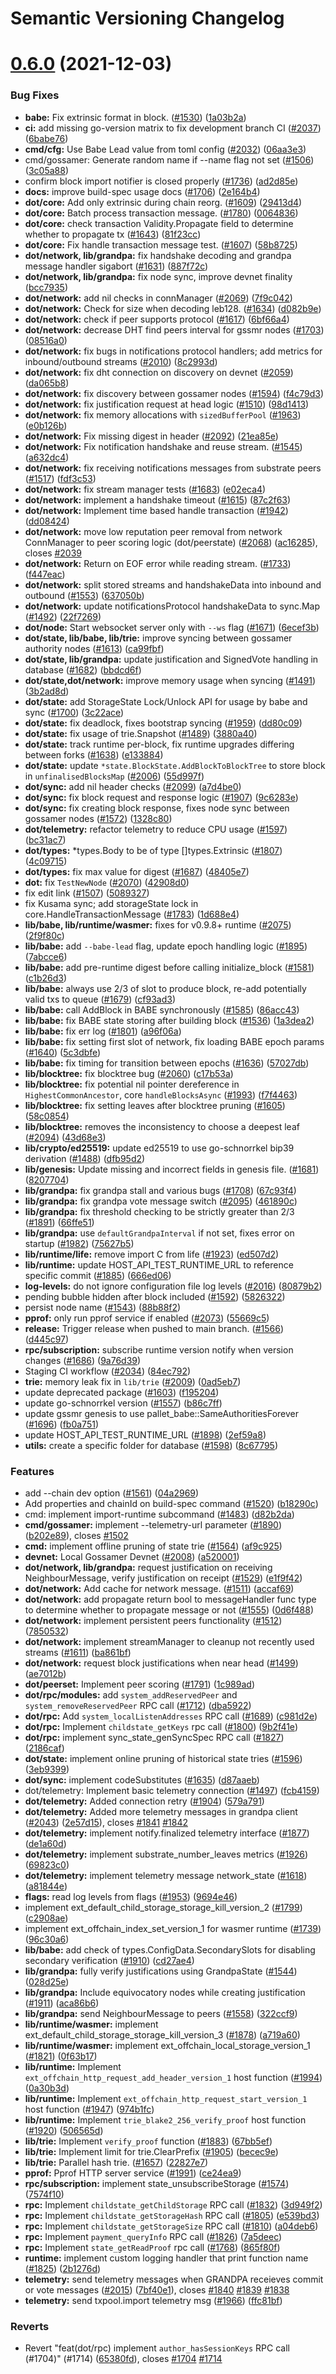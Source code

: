 # Semantic Versioning Changelog

# [0.6.0](https://github.com/ChainSafe/gossamer/compare/v0.5.0...v0.6.0) (2021-12-03)


### Bug Fixes

* **babe:** Fix extrinsic format in block. ([#1530](https://github.com/ChainSafe/gossamer/issues/1530)) ([1a03b2a](https://github.com/ChainSafe/gossamer/commit/1a03b2a08a191b37ac620ae8ff5c47dccf92b421))
* **ci:** add missing go-version matrix to fix development branch CI ([#2037](https://github.com/ChainSafe/gossamer/issues/2037)) ([6babe76](https://github.com/ChainSafe/gossamer/commit/6babe76ab314fa38dfced216bde88b58b7b3478b))
* **cmd/cfg:** Use  Babe Lead value from toml config ([#2032](https://github.com/ChainSafe/gossamer/issues/2032)) ([06aa3e3](https://github.com/ChainSafe/gossamer/commit/06aa3e36b3016a2b365b9cdac1d3f12c783f5391))
* cmd/gossamer: Generate random name if --name flag not set ([#1506](https://github.com/ChainSafe/gossamer/issues/1506)) ([3c05a88](https://github.com/ChainSafe/gossamer/commit/3c05a88e7ae16b344b0fc3cfce84c828a7ef8867))
* confirm block import notifier is closed properly ([#1736](https://github.com/ChainSafe/gossamer/issues/1736)) ([ad2d85e](https://github.com/ChainSafe/gossamer/commit/ad2d85e29190f3db501b7cb4e1816f51a0c8c31c))
* **docs:** improve build-spec usage docs ([#1706](https://github.com/ChainSafe/gossamer/issues/1706)) ([2e164b4](https://github.com/ChainSafe/gossamer/commit/2e164b49506184c2645b0a42a64e141ca1449d46))
* **dot/core:** Add only extrinsic during chain reorg. ([#1609](https://github.com/ChainSafe/gossamer/issues/1609)) ([29413d4](https://github.com/ChainSafe/gossamer/commit/29413d48731aa700ecab92d33a388a459b4e5c9e))
* **dot/core:** Batch process transaction message. ([#1780](https://github.com/ChainSafe/gossamer/issues/1780)) ([0064836](https://github.com/ChainSafe/gossamer/commit/0064836f047996e87ef22949fad6a293e8b24da8))
* **dot/core:** check transaction Validity.Propagate field to determine whether to propagate tx ([#1643](https://github.com/ChainSafe/gossamer/issues/1643)) ([81f23cc](https://github.com/ChainSafe/gossamer/commit/81f23ccdfc176c8054099d369143422011c5472b))
* **dot/core:** Fix handle transaction message test. ([#1607](https://github.com/ChainSafe/gossamer/issues/1607)) ([58b8725](https://github.com/ChainSafe/gossamer/commit/58b8725f23d895ec4a88708aa577d43539908d77))
* **dot/network, lib/grandpa:** fix handshake decoding and grandpa message handler sigabort ([#1631](https://github.com/ChainSafe/gossamer/issues/1631)) ([887f72c](https://github.com/ChainSafe/gossamer/commit/887f72c9df46872c7bca6845187cd249e223a794))
* **dot/network, lib/grandpa:** fix node sync, improve devnet finality ([bcc7935](https://github.com/ChainSafe/gossamer/commit/bcc79351cfe50d6b738d797e67154b70298c131b))
* **dot/network:** add nil checks in connManager ([#2069](https://github.com/ChainSafe/gossamer/issues/2069)) ([7f9c042](https://github.com/ChainSafe/gossamer/commit/7f9c0427172120633426fe71106a259f1205a0ac))
* **dot/network:** Check for size when decoding leb128. ([#1634](https://github.com/ChainSafe/gossamer/issues/1634)) ([d082b9e](https://github.com/ChainSafe/gossamer/commit/d082b9e0b2a8a2a5a50fe4df72112eaec87da5bf))
* **dot/network:** check if peer supports protocol ([#1617](https://github.com/ChainSafe/gossamer/issues/1617)) ([6bf66a4](https://github.com/ChainSafe/gossamer/commit/6bf66a49e017a93de8256568c9103de15ef01f35))
* **dot/network:** decrease DHT find peers interval for gssmr nodes ([#1703](https://github.com/ChainSafe/gossamer/issues/1703)) ([08516a0](https://github.com/ChainSafe/gossamer/commit/08516a048d99d80f8cc7ba58d435905110a94e68))
* **dot/network:** fix bugs in notifications protocol handlers; add metrics for inbound/outbound streams ([#2010](https://github.com/ChainSafe/gossamer/issues/2010)) ([8c2993d](https://github.com/ChainSafe/gossamer/commit/8c2993d6ab556a913a9e7d4961db2e5673bf8012))
* **dot/network:** fix dht connection on discovery on devnet ([#2059](https://github.com/ChainSafe/gossamer/issues/2059)) ([da065b8](https://github.com/ChainSafe/gossamer/commit/da065b8f0b37f881ff224bdbe255955f1218548d))
* **dot/network:** fix discovery between gossamer nodes ([#1594](https://github.com/ChainSafe/gossamer/issues/1594)) ([f4c79d3](https://github.com/ChainSafe/gossamer/commit/f4c79d3e3e7f280a2b225180bbbe6a36317ef734))
* **dot/network:** fix justification request at head logic ([#1510](https://github.com/ChainSafe/gossamer/issues/1510)) ([98d1413](https://github.com/ChainSafe/gossamer/commit/98d1413d0fae2258397d35e6a24f4a87ada8d671))
* **dot/network:** fix memory allocations with `sizedBufferPool` ([#1963](https://github.com/ChainSafe/gossamer/issues/1963)) ([e0b126b](https://github.com/ChainSafe/gossamer/commit/e0b126bdfb530244c578e83a3cc3e8480d9dc108))
* **dot/network:** Fix missing digest in header ([#2092](https://github.com/ChainSafe/gossamer/issues/2092)) ([21ea85e](https://github.com/ChainSafe/gossamer/commit/21ea85eec2964b2b7d284f04fb087bedfb3ac8a1))
* **dot/network:** Fix notification handshake and reuse stream. ([#1545](https://github.com/ChainSafe/gossamer/issues/1545)) ([a632dc4](https://github.com/ChainSafe/gossamer/commit/a632dc444ed62896371806b3b20ffe0e50ecc7d0))
* **dot/network:** fix receiving notifications messages from substrate peers ([#1517](https://github.com/ChainSafe/gossamer/issues/1517)) ([fdf3c53](https://github.com/ChainSafe/gossamer/commit/fdf3c5390cabbe2c2f251f3152755d7cbb4dbb9b))
* **dot/network:** fix stream manager tests ([#1683](https://github.com/ChainSafe/gossamer/issues/1683)) ([e02eca4](https://github.com/ChainSafe/gossamer/commit/e02eca4fc77a193ff0b47a3a92fe6aa683216719))
* **dot/network:** implement a handshake timeout ([#1615](https://github.com/ChainSafe/gossamer/issues/1615)) ([87c2f63](https://github.com/ChainSafe/gossamer/commit/87c2f63aae833e5d7df28f3cb2ea23c5f63fe04d))
* **dot/network:** Implement time based handle transaction ([#1942](https://github.com/ChainSafe/gossamer/issues/1942)) ([dd08424](https://github.com/ChainSafe/gossamer/commit/dd08424fdeb4ee4056bd4e2f9e0e731a9d18a1df))
* **dot/network:** move low reputation peer removal from network ConnManager to peer scoring logic (dot/peerstate) ([#2068](https://github.com/ChainSafe/gossamer/issues/2068)) ([ac16285](https://github.com/ChainSafe/gossamer/commit/ac162853ab37292693efb28f424271f0fd32ea96)), closes [#2039](https://github.com/ChainSafe/gossamer/issues/2039)
* **dot/network:** Return on EOF error while reading stream. ([#1733](https://github.com/ChainSafe/gossamer/issues/1733)) ([f447eac](https://github.com/ChainSafe/gossamer/commit/f447eaca10d2d9be91d6415c6ed93a454bc0aaa9))
* **dot/network:** split stored streams and handshakeData into inbound and outbound ([#1553](https://github.com/ChainSafe/gossamer/issues/1553)) ([637050b](https://github.com/ChainSafe/gossamer/commit/637050bb94e12eb518ef93122c5ef323c27a53fb))
* **dot/network:** update notificationsProtocol handshakeData to sync.Map ([#1492](https://github.com/ChainSafe/gossamer/issues/1492)) ([22f7269](https://github.com/ChainSafe/gossamer/commit/22f72692dac1384bb2b6581b90fe905b2462760f))
* **dot/node:** Start websocket server only with `--ws` flag ([#1671](https://github.com/ChainSafe/gossamer/issues/1671)) ([6ecef3b](https://github.com/ChainSafe/gossamer/commit/6ecef3bd9c12823cf9d6dd361edb8efdee09c785))
* **dot/state, lib/babe, lib/trie:** improve syncing between gossamer authority nodes ([#1613](https://github.com/ChainSafe/gossamer/issues/1613)) ([ca99fbf](https://github.com/ChainSafe/gossamer/commit/ca99fbf1938c9de3f52f06c6bc2ca7a68efa3e89))
* **dot/state, lib/grandpa:** update justification and SignedVote handling in database ([#1682](https://github.com/ChainSafe/gossamer/issues/1682)) ([bbdcd6f](https://github.com/ChainSafe/gossamer/commit/bbdcd6f1c92c1944dfaa744b8656f229129f35e3))
* **dot/state,dot/network:** improve memory usage when syncing ([#1491](https://github.com/ChainSafe/gossamer/issues/1491)) ([3b2ad8d](https://github.com/ChainSafe/gossamer/commit/3b2ad8d0b7eb9159d862fa8188423914da40f29e))
* **dot/state:** add StorageState Lock/Unlock API for usage by babe and sync  ([#1700](https://github.com/ChainSafe/gossamer/issues/1700)) ([3c22ace](https://github.com/ChainSafe/gossamer/commit/3c22acee55e5a224e9859d6cabd007086ed506c5))
* **dot/state:** fix deadlock, fixes bootstrap syncing ([#1959](https://github.com/ChainSafe/gossamer/issues/1959)) ([dd80c09](https://github.com/ChainSafe/gossamer/commit/dd80c09670b076cfbaa1bda2ec0c8b2d83253ad7))
* **dot/state:** fix usage of trie.Snapshot ([#1489](https://github.com/ChainSafe/gossamer/issues/1489)) ([3880a40](https://github.com/ChainSafe/gossamer/commit/3880a40839a32624e44bf4f8b7b990266b0a6900))
* **dot/state:** track runtime per-block, fix runtime upgrades differing between forks ([#1638](https://github.com/ChainSafe/gossamer/issues/1638)) ([e133884](https://github.com/ChainSafe/gossamer/commit/e133884645048e74ce709d574f8e9dcfd7333f88))
* **dot/state:** update `*state.BlockState.AddBlockToBlockTree` to store block in `unfinalisedBlocksMap` ([#2006](https://github.com/ChainSafe/gossamer/issues/2006)) ([55d997f](https://github.com/ChainSafe/gossamer/commit/55d997fcbaefbca3c4f7337ff229d212e93eea92))
* **dot/sync:** add nil header checks ([#2099](https://github.com/ChainSafe/gossamer/issues/2099)) ([a7d4be0](https://github.com/ChainSafe/gossamer/commit/a7d4be004801e413dfa1b902972f60c20eb33e09))
* **dot/sync:** fix block request and response logic ([#1907](https://github.com/ChainSafe/gossamer/issues/1907)) ([9c6283e](https://github.com/ChainSafe/gossamer/commit/9c6283ea8f61127bfe5996043168fb74fcd85f2b))
* **dot/sync:** fix creating block response, fixes node sync between gossamer nodes ([#1572](https://github.com/ChainSafe/gossamer/issues/1572)) ([1328c80](https://github.com/ChainSafe/gossamer/commit/1328c80d95d4d956291d637484e0bdcbac62fe3e))
* **dot/telemetry:** refactor telemetry to reduce CPU usage ([#1597](https://github.com/ChainSafe/gossamer/issues/1597)) ([bc31ac7](https://github.com/ChainSafe/gossamer/commit/bc31ac7981d12c1e4e5ff8f19ec282ffa3d8d4cd))
* **dot/types:** *types.Body to be of type []types.Extrinsic ([#1807](https://github.com/ChainSafe/gossamer/issues/1807)) ([4c09715](https://github.com/ChainSafe/gossamer/commit/4c09715ce29ccd757ab66a8c6745ed58c8960744))
* **dot/types:** fix max value for digest ([#1687](https://github.com/ChainSafe/gossamer/issues/1687)) ([48405e7](https://github.com/ChainSafe/gossamer/commit/48405e711c89e418caf6f182d5ca9b55580bb411))
* **dot:** fix `TestNewNode` ([#2070](https://github.com/ChainSafe/gossamer/issues/2070)) ([42908d0](https://github.com/ChainSafe/gossamer/commit/42908d0b753a5ace379232246eef5bad43a17662))
* fix edit link ([#1507](https://github.com/ChainSafe/gossamer/issues/1507)) ([5089327](https://github.com/ChainSafe/gossamer/commit/508932719364c4c182e716956e192e2a8ab5765b))
* fix Kusama sync; add storageState lock in core.HandleTransactionMessage ([#1783](https://github.com/ChainSafe/gossamer/issues/1783)) ([1d688e4](https://github.com/ChainSafe/gossamer/commit/1d688e472d11efc7723b6f38cc98259c81511493))
* **lib/babe, lib/runtime/wasmer:** fixes for v0.9.8+ runtime ([#2075](https://github.com/ChainSafe/gossamer/issues/2075)) ([2f9f80c](https://github.com/ChainSafe/gossamer/commit/2f9f80c52d6b0465b1211e8ade28e5b43b9fb9c4))
* **lib/babe:** add `--babe-lead` flag, update epoch handling logic ([#1895](https://github.com/ChainSafe/gossamer/issues/1895)) ([7abcce6](https://github.com/ChainSafe/gossamer/commit/7abcce62b77d472b14aefb0870989dab69834cf9))
* **lib/babe:** add pre-runtime digest before calling initialize_block ([#1581](https://github.com/ChainSafe/gossamer/issues/1581)) ([c1b26d3](https://github.com/ChainSafe/gossamer/commit/c1b26d377ec989386793a5acd301b3a771ce0882))
* **lib/babe:** always use 2/3 of slot to produce block, re-add potentially valid txs to queue ([#1679](https://github.com/ChainSafe/gossamer/issues/1679)) ([cf93ad3](https://github.com/ChainSafe/gossamer/commit/cf93ad3e2a1ec83cb0b91471768b91e4209ec47c))
* **lib/babe:** call AddBlock in BABE synchronously ([#1585](https://github.com/ChainSafe/gossamer/issues/1585)) ([86acc43](https://github.com/ChainSafe/gossamer/commit/86acc4342226248eba7ebce00a5cbceeda62cce9))
* **lib/babe:** fix BABE state storing after building block ([#1536](https://github.com/ChainSafe/gossamer/issues/1536)) ([1a3dea2](https://github.com/ChainSafe/gossamer/commit/1a3dea29c419c67b5a1d8c66c96e56c4da0cdd31))
* **lib/babe:** fix err log ([#1801](https://github.com/ChainSafe/gossamer/issues/1801)) ([a96f06a](https://github.com/ChainSafe/gossamer/commit/a96f06a70f7b4cd00ca54484a776bf8ba28c6b5d))
* **lib/babe:** fix setting first slot of network, fix loading BABE epoch params ([#1640](https://github.com/ChainSafe/gossamer/issues/1640)) ([5c3dbfe](https://github.com/ChainSafe/gossamer/commit/5c3dbfe9de22b917c25f113aab258a812df6d644))
* **lib/babe:** fix timing for transition between epochs ([#1636](https://github.com/ChainSafe/gossamer/issues/1636)) ([57027db](https://github.com/ChainSafe/gossamer/commit/57027dbdbe9bee96d71d480c7e8ba0ee5ae64a29))
* **lib/blocktree:** fix blocktree bug  ([#2060](https://github.com/ChainSafe/gossamer/issues/2060)) ([c17b53a](https://github.com/ChainSafe/gossamer/commit/c17b53acedd6134ad5d8599796628aa2b499657b))
* **lib/blocktree:** fix potential nil pointer dereference in `HighestCommonAncestor`, core `handleBlocksAsync` ([#1993](https://github.com/ChainSafe/gossamer/issues/1993)) ([f7f4463](https://github.com/ChainSafe/gossamer/commit/f7f4463627275b6cf42c9dd90b8aaaef55e91a5d))
* **lib/blocktree:** fix setting leaves after blocktree pruning ([#1605](https://github.com/ChainSafe/gossamer/issues/1605)) ([58c0854](https://github.com/ChainSafe/gossamer/commit/58c08541f113d524ef8868cc85f89f7e669ba570))
* **lib/blocktree:** removes the inconsistency to choose a deepest leaf ([#2094](https://github.com/ChainSafe/gossamer/issues/2094)) ([43d68e3](https://github.com/ChainSafe/gossamer/commit/43d68e36e98f1f9d5cd83962ba5a4cbfee7270ab))
* **lib/crypto/ed25519:** update ed25519 to use go-schnorrkel bip39 derivation ([#1488](https://github.com/ChainSafe/gossamer/issues/1488)) ([dfb95d2](https://github.com/ChainSafe/gossamer/commit/dfb95d2b0a5b9bae6bebbe97755ac25915bda7cf))
* **lib/genesis:** Update missing and incorrect fields in genesis file. ([#1681](https://github.com/ChainSafe/gossamer/issues/1681)) ([8207704](https://github.com/ChainSafe/gossamer/commit/82077043d44603e249bb178b59f8f04195b103d2))
* **lib/grandpa:** fix grandpa stall and various bugs ([#1708](https://github.com/ChainSafe/gossamer/issues/1708)) ([67c93f4](https://github.com/ChainSafe/gossamer/commit/67c93f49534a8cafa4a3c9ed47118bf905c844cb))
* **lib/grandpa:** fix grandpa vote message switch ([#2095](https://github.com/ChainSafe/gossamer/issues/2095)) ([461890c](https://github.com/ChainSafe/gossamer/commit/461890c95a18f6dad9eadf8cef3339e0b8e64ad1))
* **lib/grandpa:** fix threshold checking to be strictly greater than 2/3 ([#1891](https://github.com/ChainSafe/gossamer/issues/1891)) ([66ffe51](https://github.com/ChainSafe/gossamer/commit/66ffe51e3bf55fb83c52fdbd776e055bde414cc3))
* **lib/grandpa:** use `defaultGrandpaInterval` if not set, fixes error on startup ([#1982](https://github.com/ChainSafe/gossamer/issues/1982)) ([75627b5](https://github.com/ChainSafe/gossamer/commit/75627b5e26bcb2de6f5f8ef7ea1537091c5424ea))
* **lib/runtime/life:** remove import C from life ([#1923](https://github.com/ChainSafe/gossamer/issues/1923)) ([ed507d2](https://github.com/ChainSafe/gossamer/commit/ed507d25e37fd9c0a162fff1a392b63695c5eed3))
* **lib/runtime:** update HOST_API_TEST_RUNTIME_URL to reference specific commit ([#1885](https://github.com/ChainSafe/gossamer/issues/1885)) ([666ed06](https://github.com/ChainSafe/gossamer/commit/666ed06a44b85c30b2544970fcff2c5fa6080921))
* **log-levels:** do not ignore configuration file log levels ([#2016](https://github.com/ChainSafe/gossamer/issues/2016)) ([80879b2](https://github.com/ChainSafe/gossamer/commit/80879b287d1c5b7c9779743c19cb53754d410c72))
* pending bubble hidden after block included ([#1592](https://github.com/ChainSafe/gossamer/issues/1592)) ([5826322](https://github.com/ChainSafe/gossamer/commit/5826322c094323337bf5e0ffcf79a83e60aa493c))
* persist node name ([#1543](https://github.com/ChainSafe/gossamer/issues/1543)) ([88b88f2](https://github.com/ChainSafe/gossamer/commit/88b88f2c889aa27506dc482eadda5a295b2626a4))
* **pprof:** only run pprof service if enabled  ([#2073](https://github.com/ChainSafe/gossamer/issues/2073)) ([55669c5](https://github.com/ChainSafe/gossamer/commit/55669c54d158a31e06d20cb927281bc44bb9497b))
* **release:** Trigger release when pushed to main branch. ([#1566](https://github.com/ChainSafe/gossamer/issues/1566)) ([d445c97](https://github.com/ChainSafe/gossamer/commit/d445c9738bf0a65927fbf67cdb8d0bafa292e1ca))
* **rpc/subscription:** subscribe runtime version notify when version changes ([#1686](https://github.com/ChainSafe/gossamer/issues/1686)) ([9a76d39](https://github.com/ChainSafe/gossamer/commit/9a76d396d7fbc3c9a3a7b2ca9d14fde8beae2e15))
* Staging CI workflow ([#2034](https://github.com/ChainSafe/gossamer/issues/2034)) ([84ec792](https://github.com/ChainSafe/gossamer/commit/84ec7924514b215a7642ab6d70143ba51eed5bd6))
* **trie:** memory leak fix in `lib/trie` ([#2009](https://github.com/ChainSafe/gossamer/issues/2009)) ([0ad5eb7](https://github.com/ChainSafe/gossamer/commit/0ad5eb782812bb73caa5e6319b8111cd638c479c))
* update deprecated package ([#1603](https://github.com/ChainSafe/gossamer/issues/1603)) ([f195204](https://github.com/ChainSafe/gossamer/commit/f195204ca0e427c9dad09794955a002006fd8a8d))
* update go-schnorrkel version ([#1557](https://github.com/ChainSafe/gossamer/issues/1557)) ([b86c7ff](https://github.com/ChainSafe/gossamer/commit/b86c7ff8507c097879996f0d5eb9ec84628127f9))
* update gssmr genesis to use pallet_babe::SameAuthoritiesForever ([#1696](https://github.com/ChainSafe/gossamer/issues/1696)) ([fb0a751](https://github.com/ChainSafe/gossamer/commit/fb0a751a400cd6c183c1bb95bba6e0aefcca9959))
* update HOST_API_TEST_RUNTIME_URL ([#1898](https://github.com/ChainSafe/gossamer/issues/1898)) ([2ef59a8](https://github.com/ChainSafe/gossamer/commit/2ef59a81b04c969929b59402b1f290e9a09e56c3))
* **utils:** create a specific folder for database ([#1598](https://github.com/ChainSafe/gossamer/issues/1598)) ([8c67795](https://github.com/ChainSafe/gossamer/commit/8c67795640855b0f1bfea1f5c3aa579f728d07d7))


### Features

* add --chain dev option ([#1561](https://github.com/ChainSafe/gossamer/issues/1561)) ([04a2969](https://github.com/ChainSafe/gossamer/commit/04a2969bfdcf8c05b8ddf144764d2d7f2ef43d50))
* Add properties and chainId on build-spec command ([#1520](https://github.com/ChainSafe/gossamer/issues/1520)) ([b18290c](https://github.com/ChainSafe/gossamer/commit/b18290cb269d4f1a8e2915dac6add5c9363a2a25))
* cmd: implement import-runtime subcommand ([#1483](https://github.com/ChainSafe/gossamer/issues/1483)) ([d82b2da](https://github.com/ChainSafe/gossamer/commit/d82b2dad92e386b9a1d53414e740a843b085b3d0))
* **cmd/gossamer:** implement --telemetry-url parameter ([#1890](https://github.com/ChainSafe/gossamer/issues/1890)) ([b202e89](https://github.com/ChainSafe/gossamer/commit/b202e89535c27f6e849d2645bbd44fd8e9e3377c)), closes [#1502](https://github.com/ChainSafe/gossamer/issues/1502)
* **cmd:** implement offline pruning of state trie ([#1564](https://github.com/ChainSafe/gossamer/issues/1564)) ([af9c925](https://github.com/ChainSafe/gossamer/commit/af9c92509543ae1e7319dbc81ccdbd88c5d0ecc5))
* **devnet:** Local Gossamer Devnet ([#2008](https://github.com/ChainSafe/gossamer/issues/2008)) ([a520001](https://github.com/ChainSafe/gossamer/commit/a520001cdb17061cdf0d2a65cfc88492c8d04ad7))
* **dot/network, lib/grandpa:** request justification on receiving NeighbourMessage, verify justification on receipt ([#1529](https://github.com/ChainSafe/gossamer/issues/1529)) ([e1f9f42](https://github.com/ChainSafe/gossamer/commit/e1f9f427c47255ca5cdcdd443ed8ebcf2451c759))
* **dot/network:** Add cache for network message. ([#1511](https://github.com/ChainSafe/gossamer/issues/1511)) ([accaf69](https://github.com/ChainSafe/gossamer/commit/accaf69ab639cad03f53db2d30bfcc754920479c))
* **dot/network:** add propagate return bool to messageHandler func type to determine whether to propagate message or not ([#1555](https://github.com/ChainSafe/gossamer/issues/1555)) ([0d6f488](https://github.com/ChainSafe/gossamer/commit/0d6f48834327fa453977c7ccde2ad4ac99588e75))
* **dot/network:** implement persistent peers functionality ([#1512](https://github.com/ChainSafe/gossamer/issues/1512)) ([7850532](https://github.com/ChainSafe/gossamer/commit/78505320c89db5f93c109b69e3c0de171bfacad1))
* **dot/network:** implement streamManager to cleanup not recently used streams ([#1611](https://github.com/ChainSafe/gossamer/issues/1611)) ([ba861bf](https://github.com/ChainSafe/gossamer/commit/ba861bf4c22f9efc1ca9e7dfddb606c82361f70a))
* **dot/network:** request block justifications when near head ([#1499](https://github.com/ChainSafe/gossamer/issues/1499)) ([ae7012b](https://github.com/ChainSafe/gossamer/commit/ae7012b2cb4c39ccd4a5cc2220795929c853ae00))
* **dot/peerset:** Implement peer scoring ([#1791](https://github.com/ChainSafe/gossamer/issues/1791)) ([1c989ad](https://github.com/ChainSafe/gossamer/commit/1c989ad97d0db5f7aa8574c1f13c0432509615c0))
* **dot/rpc/modules:** add `system_addReservedPeer` and `system_removeReservedPeer` RPC call ([#1712](https://github.com/ChainSafe/gossamer/issues/1712)) ([dba5922](https://github.com/ChainSafe/gossamer/commit/dba59225143e54500ae8f1a1290a79d8305ac838))
* **dot/rpc:** Add `system_localListenAddresses` RPC call ([#1689](https://github.com/ChainSafe/gossamer/issues/1689)) ([c981d2e](https://github.com/ChainSafe/gossamer/commit/c981d2e663969f783bad7b9a3a7ae4b20028c9ce))
* **dot/rpc:** Implement `childstate_getKeys` rpc call ([#1800](https://github.com/ChainSafe/gossamer/issues/1800)) ([9b2f41e](https://github.com/ChainSafe/gossamer/commit/9b2f41e0e5b600a758ede6e9e41c553461b666af))
* **dot/rpc:** implement sync_state_genSyncSpec RPC call  ([#1827](https://github.com/ChainSafe/gossamer/issues/1827)) ([2186caf](https://github.com/ChainSafe/gossamer/commit/2186caf2370efe64afc5211cafc87e35f01d22ca))
* **dot/state:** implement online pruning of historical state tries ([#1596](https://github.com/ChainSafe/gossamer/issues/1596)) ([3eb9399](https://github.com/ChainSafe/gossamer/commit/3eb9399e7fd37ef165671fcd4c3a25a35903f9fb))
* **dot/sync:** implement codeSubstitutes ([#1635](https://github.com/ChainSafe/gossamer/issues/1635)) ([d87aaeb](https://github.com/ChainSafe/gossamer/commit/d87aaebc8cc6ca0a894d747410ed3970ac7a81d6))
* dot/telemetry: Implement basic telemetry connection ([#1497](https://github.com/ChainSafe/gossamer/issues/1497)) ([fcb4159](https://github.com/ChainSafe/gossamer/commit/fcb4159bf5cc83d10b2a5e342cfc7f7f0c69fd41))
* **dot/telemetry:** Added connection retry ([#1904](https://github.com/ChainSafe/gossamer/issues/1904)) ([579a791](https://github.com/ChainSafe/gossamer/commit/579a791349429bc38ec1a7df36f194176b830917))
* **dot/telemetry:** Added more telemetry messages in grandpa client ([#2043](https://github.com/ChainSafe/gossamer/issues/2043)) ([2e57d15](https://github.com/ChainSafe/gossamer/commit/2e57d1588c64b26c51c37113c55401a485ba47b6)), closes [#1841](https://github.com/ChainSafe/gossamer/issues/1841) [#1842](https://github.com/ChainSafe/gossamer/issues/1842)
* **dot/telemetry:** implement notify.finalized telemetry interface ([#1877](https://github.com/ChainSafe/gossamer/issues/1877)) ([de1a60d](https://github.com/ChainSafe/gossamer/commit/de1a60df3f2d13e8100b59d908a8f368ac661f86))
* **dot/telemetry:** implement substrate_number_leaves metrics ([#1926](https://github.com/ChainSafe/gossamer/issues/1926)) ([69823c0](https://github.com/ChainSafe/gossamer/commit/69823c0264bd681cf0df2f1188ae63b08b5312f8))
* **dot/telemetry:** implement telemetry message network_state ([#1618](https://github.com/ChainSafe/gossamer/issues/1618)) ([a81844e](https://github.com/ChainSafe/gossamer/commit/a81844ea679198324879e7842d7c873ad7b0fb98))
* **flags:** read log levels from flags ([#1953](https://github.com/ChainSafe/gossamer/issues/1953)) ([9694e46](https://github.com/ChainSafe/gossamer/commit/9694e461b9fa45967a6aca63e0ecc5192d248fb5))
* implement ext_default_child_storage_storage_kill_version_2 ([#1799](https://github.com/ChainSafe/gossamer/issues/1799)) ([c2908ae](https://github.com/ChainSafe/gossamer/commit/c2908ae6d2f5cbeb1e3146c4f2aea0ad0de46070))
* implement ext_offchain_index_set_version_1 for wasmer runtime ([#1739](https://github.com/ChainSafe/gossamer/issues/1739)) ([96c30a6](https://github.com/ChainSafe/gossamer/commit/96c30a63d5f33f6242e892ab90666bfc3318426c))
* **lib/babe:** add check of types.ConfigData.SecondarySlots for disabling secondary verification ([#1910](https://github.com/ChainSafe/gossamer/issues/1910)) ([cd27ae4](https://github.com/ChainSafe/gossamer/commit/cd27ae4b13327ef3c9f7af26424587a94dd4896d))
* **lib/grandpa:** fully verify justifications using GrandpaState ([#1544](https://github.com/ChainSafe/gossamer/issues/1544)) ([028d25e](https://github.com/ChainSafe/gossamer/commit/028d25e72e5a3c32380f929d0db11ac4e874af37))
* **lib/grandpa:** Include equivocatory nodes while creating justification ([#1911](https://github.com/ChainSafe/gossamer/issues/1911)) ([aca86b6](https://github.com/ChainSafe/gossamer/commit/aca86b6967a416b321a4b191e69f7c7e14c40b26))
* **lib/grandpa:** send NeighbourMessage to peers ([#1558](https://github.com/ChainSafe/gossamer/issues/1558)) ([322ccf9](https://github.com/ChainSafe/gossamer/commit/322ccf9cf5fe18cc83ec05a5490ec250bd028f14))
* **lib/runtime/wasmer:** implement ext_default_child_storage_storage_kill_version_3 ([#1878](https://github.com/ChainSafe/gossamer/issues/1878)) ([a719a60](https://github.com/ChainSafe/gossamer/commit/a719a601105f39899098e9e6f556470507573491))
* **lib/runtime/wasmer:** implement ext_offchain_local_storage_version_1 ([#1821](https://github.com/ChainSafe/gossamer/issues/1821)) ([0f63b17](https://github.com/ChainSafe/gossamer/commit/0f63b17a5a591fd9fd7b3213861e773a9b443878))
* **lib/runtime:** Implement `ext_offchain_http_request_add_header_version_1` host function ([#1994](https://github.com/ChainSafe/gossamer/issues/1994)) ([0a30b3d](https://github.com/ChainSafe/gossamer/commit/0a30b3dd9c040b59a4f5539b410367cbafa5a79b))
* **lib/runtime:** Implement `ext_offchain_http_request_start_version_1` host function ([#1947](https://github.com/ChainSafe/gossamer/issues/1947)) ([974b1fc](https://github.com/ChainSafe/gossamer/commit/974b1fc795ca5639ee88936ce1293a9bcfc55805))
* **lib/runtime:** Implement `trie_blake2_256_verify_proof` host function ([#1920](https://github.com/ChainSafe/gossamer/issues/1920)) ([506565d](https://github.com/ChainSafe/gossamer/commit/506565d245f0943a8e884c41e43bc7ca80fece0c))
* **lib/trie:** Implement `verify_proof` function ([#1883](https://github.com/ChainSafe/gossamer/issues/1883)) ([67bb5ef](https://github.com/ChainSafe/gossamer/commit/67bb5efa6e600ff2e0c25ad035e85e1a34224d51))
* **lib/trie:** Implement limit for trie.ClearPrefix ([#1905](https://github.com/ChainSafe/gossamer/issues/1905)) ([becec9e](https://github.com/ChainSafe/gossamer/commit/becec9eea0f4602e92f4bd4adfec943d3bc8d2b9))
* **lib/trie:** Parallel hash trie. ([#1657](https://github.com/ChainSafe/gossamer/issues/1657)) ([22827e7](https://github.com/ChainSafe/gossamer/commit/22827e7e39594725cc1bb141918f7dcb836e1748))
* **pprof:** Pprof HTTP server service ([#1991](https://github.com/ChainSafe/gossamer/issues/1991)) ([ce24ea9](https://github.com/ChainSafe/gossamer/commit/ce24ea94b2f3022b6c9382670132e2943b465efa))
* **rpc/subscription:** implement state_unsubscribeStorage ([#1574](https://github.com/ChainSafe/gossamer/issues/1574)) ([7574f10](https://github.com/ChainSafe/gossamer/commit/7574f10e29eb4a130a0cc6356febcd88509570a8))
* **rpc:** Implement `childstate_getChildStorage` RPC call ([#1832](https://github.com/ChainSafe/gossamer/issues/1832)) ([3d949f2](https://github.com/ChainSafe/gossamer/commit/3d949f2eba8a4e9c65362d65dfebd5c37a99fe2a))
* **rpc:** Implement `childstate_getStorageHash` RPC call ([#1805](https://github.com/ChainSafe/gossamer/issues/1805)) ([e539bd3](https://github.com/ChainSafe/gossamer/commit/e539bd3db8e0fc0a6a96b881e0edf7d9cabe418d))
* **rpc:** Implement `childstate_getStorageSize` RPC call ([#1810](https://github.com/ChainSafe/gossamer/issues/1810)) ([a04deb6](https://github.com/ChainSafe/gossamer/commit/a04deb6b058504e7855990eb20bb30ce25ae1a86))
* **rpc:** Implement `payment_queryInfo` RPC call ([#1826](https://github.com/ChainSafe/gossamer/issues/1826)) ([7a5deec](https://github.com/ChainSafe/gossamer/commit/7a5deec2159dcd9910aebecacaea3257abfde3cc))
* **rpc:** Implement `state_getReadProof` rpc call ([#1768](https://github.com/ChainSafe/gossamer/issues/1768)) ([865f80f](https://github.com/ChainSafe/gossamer/commit/865f80f6145699d49068f600e96ec8bc814cd150))
* **runtime:** implement custom logging handler that print function name ([#1825](https://github.com/ChainSafe/gossamer/issues/1825)) ([2b1276d](https://github.com/ChainSafe/gossamer/commit/2b1276d6af1f8e6cd5a6fefe55de86f43e962591))
* **telemetry:** send telemetry messages when GRANDPA receieves commit or vote messages ([#2015](https://github.com/ChainSafe/gossamer/issues/2015)) ([7bf40e1](https://github.com/ChainSafe/gossamer/commit/7bf40e159cf11ae4e3486a136da21848a533d0da)), closes [#1840](https://github.com/ChainSafe/gossamer/issues/1840) [#1839](https://github.com/ChainSafe/gossamer/issues/1839) [#1838](https://github.com/ChainSafe/gossamer/issues/1838)
* **telemetry:** send txpool.import telemetry msg ([#1966](https://github.com/ChainSafe/gossamer/issues/1966)) ([ffc81bf](https://github.com/ChainSafe/gossamer/commit/ffc81bf25e2c411ab23e9a6116007e106cc3a4a7))


### Reverts

* Revert "feat(dot/rpc) implement `author_hasSessionKeys` RPC call (#1704)" (#1714) ([65380fd](https://github.com/ChainSafe/gossamer/commit/65380fdc78c5439a012adefd73cbe4c38f3cd1cf)), closes [#1704](https://github.com/ChainSafe/gossamer/issues/1704) [#1714](https://github.com/ChainSafe/gossamer/issues/1714)
